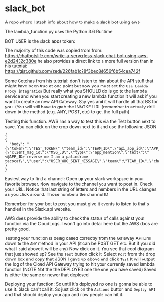 # slack_bot
A repo where I stash info about how to make a slack bot using aws

The lambda_function.py uses the Python 3.6 Runtime

BOT_USER is the slack apps token:

The majority of this code was copied from from:
https://chatbotslife.com/write-a-serverless-slack-chat-bot-using-aws-e2d2432c380e
he also provides a direct link to a more full version than in his tutorial:
https://gist.github.com/zedr/226fab1c28f3bec8d656f6b54cea742f

Some Gotchas from his tutorial:
don't listen to him about the API stuff that might have been true at one point but now
you must set the `Use Lambda Proxy integration` But really what you SHOULD do is go to the
lambda service and when you start creating a new lambda function it will ask if you want to
create an new API Gateway. Say yes and it will handle all that BS for you. (You will still have to
grab the INVOKE URL (remember to actually drill down to the method (e.g. ANY, POST, etc) to get the full
path)

Testing this function.
AWS has a way to test this via the Test button next to save. You can click on the drop down next
to it and use the following JSON
```
{
{
  "body": "{\"token\":\"TEST_TOKEN\",\"team_id\":\"TEAM_ID\",\"api_app_id\":\"APP_ID\",\"event\":{\"client_msg_id\":\"MSG_ID\",\"type\":\"app_mention\",\"text\":\"<@APP_ID> reverse me I am a palindrome tacocat\",\"user\":\"USER_WHO_SENT_MESSAGE\",\"team\":\"TEAM_ID\",\"channel\":\"CHANNEL_ID\"},\"type\":\"event_callback\",\"event_id\":\"EVENT_ID\"}"
}
}
```

Easiest way to find a channel: 
Open up your slack workspace in your favorite browser. Now navigate to the
channel you want to post in. Check your URL. Notice that last string of letters and numbers in the URL changes as you click
around. Those numbers the channel ID

Remember for your bot to post you must give it events to listen to that's handled in the Slack.api website.

AWS does provide the ability to check the status of calls against your function via the CloudLogs. I won't go into detail here but the AWS docs are pretty good.

Testing your function is being called correctly from the Gateway API
Drill down to the `ANY` method in your API (it can be POST GET etc. But if you did what I said above it will be any) Now click
on it. You see that cool diagram that just showed up? See the `Test` button click it. Select `Post` from the drop down box and copy that JSON I gave up above and click `Test` It will output the log of the Cloud API Gateway trying to hit your currently saved lambda function (NOTE Not the the DEPLOYED one the one you have saved) Saved is either the same or newer that deployed

Deploying your function:
So until it's deployed no one is gonna be able to use it. Slack can't call it. So just click on the `Actions` button and `Deploy API`
and that should deploy your app and now people can hit it.
